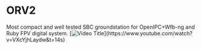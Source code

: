 # ORV2
Most compact and well tested SBC groundstation for OpenIPC+Wfb-ng and Ruby FPV digital system.
    [![Video Title]([https://img.youtube.com/vi/VXcYjhLaydw&t=14s/0.jpg](https://media.printables.com/media/prints/827f1582-6f69-4d95-85ef-80c2cddf0474/images/10165793_e1b8e520-0a33-4bab-8656-31e6021e33b2_20763046-a078-4958-9e6d-728c60918bf0/thumbs/inside/1280x960/jpg/photo_6291604859727758576_y.webp))](https://www.youtube.com/watch?v=VXcYjhLaydw&t=14s)
